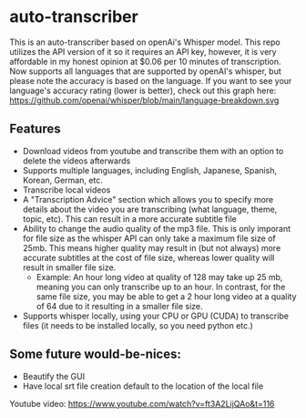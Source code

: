 # auto-transcriber
This is an auto-transcriber based on openAi's Whisper model.  This repo utilizes the API version of it so it requires an API key, however, it is very affordable in my honest opinion at $0.06 per 10 minutes of transcription.  Now supports all languages that are supported by openAI's whisper, but please note the accuracy is based on the language.  If you want to see your language's accuracy rating (lower is better), check out this graph here: https://github.com/openai/whisper/blob/main/language-breakdown.svg

## Features
- Download videos from youtube and transcribe them with an option to delete the videos afterwards
- Supports multiple languages, including English, Japanese, Spanish, Korean, German, etc.
- Transcribe local videos
- A "Transcription Advice" section which allows you to specify more details about the video you are transcribing (what language, theme, topic, etc).  This can result in a more accurate subtitle file
- Ability to change the audio quality of the mp3 file.  This is only imporant for file size as the whisper API can only take a maximum file size of 25mb. This means higher quality may result in (but not always) more accurate subtitles at the cost of file size, whereas lower quality will result in smaller file size.
    - Example: An hour long video at quality of 128 may take up 25 mb, meaning you can only transcribe up to an hour.  In contrast, for the same file size, you may be able to get a 2 hour long video at a quality of 64 due to it resulting in a smaller file size.
- Supports whisper locally, using your CPU or GPU (CUDA) to transcribe files (it needs to be installed locally, so you need python etc.)

## Some future would-be-nices:
- Beautify the GUI
- Have local srt file creation default to the location of the local file

Youtube video: https://www.youtube.com/watch?v=ft3A2LijQAo&t=116
